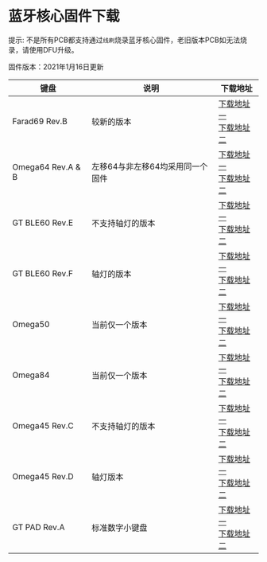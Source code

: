 
蓝牙核心固件下载
=====================

提示: 不是所有PCB都支持通过`线刷`烧录蓝牙核心固件，老旧版本PCB如无法烧录，请使用DFU升级。

固件版本：2021年1月16日更新

| 键盘        | 说明          | 下载地址 |
| ------------| --            |---- |
| Farad69 Rev.B     | 较新的版本        |<a href="http://lotkb.cn/down/kbd/farad69-b-nrf52_kbd_sign.hex" class="button">下载地址一</a><br><a href="http://glab.online/down/kbd/farad69-b-nrf52_kbd_sign.hex" class="button">下载地址二</a> |
| Omega64 Rev.A & B     | 左移64与非左移64均采用同一个固件        |<a href="http://lotkb.cn/down/kbd/Omega64-nrf52_kbd_sign.hex" class="button">下载地址一</a><br><a href="http://glab.online/down/kbd/Omega64-nrf52_kbd_sign.hex" class="button">下载地址二</a> |
| GT BLE60 Rev.E     | 不支持轴灯的版本        |<a href="http://lotkb.cn/down/kbd/gt-ble60-e-nrf52_kbd_sign.hex" class="button">下载地址一</a><br><a href="http://glab.online/down/kbd/gt-ble60-e-nrf52_kbd_sign.hex" class="button">下载地址二</a> |
| GT BLE60 Rev.F     | 轴灯的版本        |<a href="http://lotkb.cn/down/kbd/gt-ble60-f-nrf52_kbd_sign.hex" class="button">下载地址一</a><br><a href="http://glab.online/down/kbd/gt-ble60-f-nrf52_kbd_sign.hex" class="button">下载地址二</a> |
| Omega50    | 当前仅一个版本        |<a href="http://lotkb.cn/down/kbd/Omega50-nrf52_kbd_sign.hex" class="button">下载地址一</a><br><a href="http://glab.online/down/kbd/Omega50-nrf52_kbd_sign.hex" class="button">下载地址二</a> |
| Omega84    | 当前仅一个版本        |<a href="http://lotkb.cn/down/kbd/Omega84-nrf52_kbd_sign.hex" class="button">下载地址一</a><br><a href="http://glab.online/down/kbd/Omega84-nrf52_kbd_sign.hex" class="button">下载地址二</a> |
| Omega45 Rev.C    | 不支持轴灯的版本        |<a href="http://lotkb.cn/down/kbd/Omega45-c-nrf52_kbd_sign.hex" class="button">下载地址一</a><br><a href="http://glab.online/down/kbd/Omega45-c-nrf52_kbd_sign.hex" class="button">下载地址二</a> |
| Omega45 Rev.D    | 轴灯版本        |<a href="http://lotkb.cn/down/kbd/Omega45-d-nrf52_kbd_sign.hex" class="button">下载地址一</a><br><a href="http://glab.online/down/kbd/Omega45-d-nrf52_kbd_sign.hex" class="button">下载地址二</a>|
| GT PAD Rev.A    | 标准数字小键盘        |<a href="http://lotkb.cn/down/kbd/gt-pad-a-nrf52_kbd_sign.hex" class="button">下载地址一</a><br><a href="http://glab.online/down/kbd/gt-pad-a-nrf52_kbd_sign.hex" class="button">下载地址二</a> |
